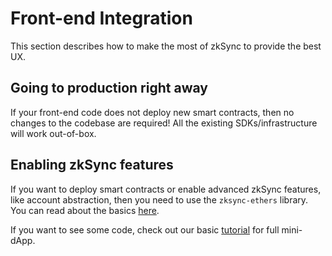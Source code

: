 # Front-end Integration

This section describes how to make the most of zkSync to provide the best UX.

## Going to production right away

If your front-end code does not deploy new smart contracts, then no changes to the codebase are required!
All the existing SDKs/infrastructure will work out-of-box.

## Enabling zkSync features

If you want to deploy smart contracts or enable advanced zkSync features, like account abstraction,
then you need to use the `zksync-ethers` library. You can read about the basics [here](/sdk/js/ethers/v6/features).

If you want to see some code, check out our basic
[tutorial](https://docs.zksync.io/build/zksync-101) for full mini-dApp.
